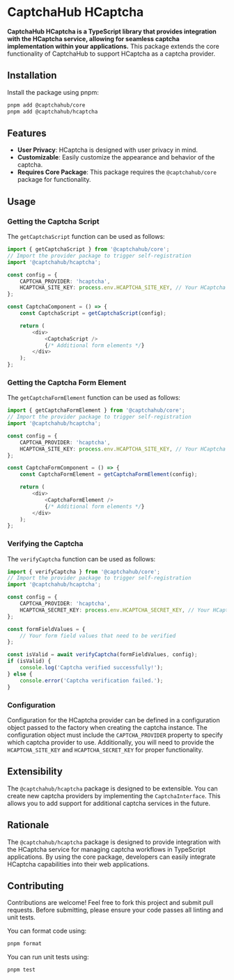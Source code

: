 # CaptchaHub HCaptcha

**CaptchaHub HCaptcha is a TypeScript library that provides integration with the HCaptcha service, allowing for seamless captcha implementation within your applications.** This package extends the core functionality of CaptchaHub to support HCaptcha as a captcha provider.

## Installation

Install the package using pnpm:

```bash
pnpm add @captchahub/core
pnpm add @captchahub/hcaptcha
```

## Features

- **User Privacy**: HCaptcha is designed with user privacy in mind.
- **Customizable**: Easily customize the appearance and behavior of the captcha.
- **Requires Core Package**: This package requires the `@captchahub/core` package for functionality.

## Usage

### Getting the Captcha Script

The `getCaptchaScript` function can be used as follows:

```typescript
import { getCaptchaScript } from '@captchahub/core';
// Import the provider package to trigger self-registration
import '@captchahub/hcaptcha';

const config = {
    CAPTCHA_PROVIDER: 'hcaptcha',
    HCAPTCHA_SITE_KEY: process.env.HCAPTCHA_SITE_KEY, // Your HCaptcha site key
};

const CaptchaComponent = () => {
    const CaptchaScript = getCaptchaScript(config);

    return (
        <div>
            <CaptchaScript />
            {/* Additional form elements */}
        </div>
    );
};
```

### Getting the Captcha Form Element

The `getCaptchaFormElement` function can be used as follows:

```typescript
import { getCaptchaFormElement } from '@captchahub/core';
// Import the provider package to trigger self-registration
import '@captchahub/hcaptcha';

const config = {
    CAPTCHA_PROVIDER: 'hcaptcha',
    HCAPTCHA_SITE_KEY: process.env.HCAPTCHA_SITE_KEY, // Your HCaptcha site key
};

const CaptchaFormComponent = () => {
    const CaptchaFormElement = getCaptchaFormElement(config);

    return (
        <div>
            <CaptchaFormElement />
            {/* Additional form elements */}
        </div>
    );
};
```

### Verifying the Captcha

The `verifyCaptcha` function can be used as follows:

```typescript
import { verifyCaptcha } from '@captchahub/core';
// Import the provider package to trigger self-registration
import '@captchahub/hcaptcha';

const config = {
    CAPTCHA_PROVIDER: 'hcaptcha',
    HCAPTCHA_SECRET_KEY: process.env.HCAPTCHA_SECRET_KEY, // Your HCaptcha secret key
};

const formFieldValues = {
    // Your form field values that need to be verified
};

const isValid = await verifyCaptcha(formFieldValues, config);
if (isValid) {
    console.log('Captcha verified successfully!');
} else {
    console.error('Captcha verification failed.');
}
```

### Configuration

Configuration for the HCaptcha provider can be defined in a configuration object passed to the factory when creating the captcha instance. The configuration object must include the `CAPTCHA_PROVIDER` property to specify which captcha provider to use. Additionally, you will need to provide the `HCAPTCHA_SITE_KEY` and `HCAPTCHA_SECRET_KEY` for proper functionality.

## Extensibility

The `@captchahub/hcaptcha` package is designed to be extensible. You can create new captcha providers by implementing the `CaptchaInterface`. This allows you to add support for additional captcha services in the future.

## Rationale

The `@captchahub/hcaptcha` package is designed to provide integration with the HCaptcha service for managing captcha workflows in TypeScript applications. By using the core package, developers can easily integrate HCaptcha capabilities into their web applications.

## Contributing

Contributions are welcome! Feel free to fork this project and submit pull requests. Before submitting, please ensure your code passes all linting and unit tests.

You can format code using:

```bash
pnpm format
```

You can run unit tests using:

```bash
pnpm test
